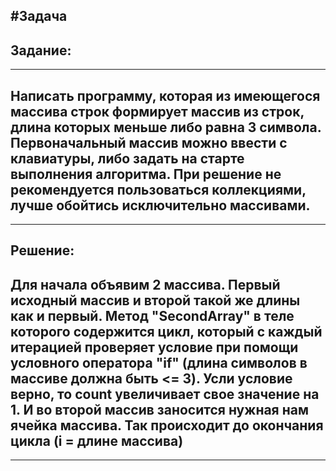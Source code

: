 #Задача
--------------------------
## Задание: 
--------------------------
Написать программу, которая из имеющегося массива строк формирует массив из строк, длина которых меньше либо равна 3 символа. Первоначальный массив можно ввести с клавиатуры, либо задать на старте выполнения алгоритма. При решение не рекомендуется пользоваться коллекциями, лучше обойтись исключительно массивами.
--------------------------
--------------------------
## Решение:
Для начала объявим 2 массива. Первый исходный массив и второй такой же длины как и первый. Метод "SecondArray" в теле которого содержится цикл, который с каждый итерацией проверяет условие при помощи условного оператора "if" (длина символов в массиве должна быть <= 3). Усли условие верно, то count увеличивает свое значение на 1. И во второй массив заносится нужная нам ячейка массива. Так происходит до окончания цикла (i = длине массива)
--------------------------
--------------------------